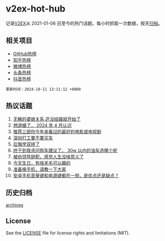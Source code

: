 # v2ex-hot-hub

 记录[V2EX](https://www.v2ex.com/)从 2021-01-06 日至今的热门话题。每小时抓取一次数据，按天[归档](archives)。
 
 ## 相关项目

- [GitHub热榜](https://github.com/lonnyzhang423/github-hot-hub)
- [知乎热榜](https://github.com/lonnyzhang423/zhihu-hot-hub)
- [微博热榜](https://github.com/lonnyzhang423/weibo-hot-hub)
- [头条热榜](https://github.com/lonnyzhang423/toutiao-hot-hub)
- [抖音热榜](https://github.com/lonnyzhang423/douyin-hot-hub)


 `更新时间：2024-10-11 13:11:12 +0800`

## 热议话题

1. [无解的婆媳关系,还没结婚就开始了](https://www.v2ex.com/t/1078991)
1. [想退婚了， 2024 年 4 月认识](https://www.v2ex.com/t/1079129)
1. [推荐三部你今年来看过的最好的电影或电视剧](https://www.v2ex.com/t/1079068)
1. [深圳打工要不要买车](https://www.v2ex.com/t/1078922)
1. [后悔学双拼了](https://www.v2ex.com/t/1078992)
1. [终于到我求问购车建议了， 30w 以内的油车选哪个呢](https://www.v2ex.com/t/1078900)
1. [被劝领导辞职，感觉人生没啥意义了](https://www.v2ex.com/t/1079112)
1. [今天生日，有啥羊毛可以薅的](https://www.v2ex.com/t/1079089)
1. [准备换手机，请教一下大家](https://www.v2ex.com/t/1079075)
1. [安卓手机音量键和电源键都在一侧，是优点还是缺点？](https://www.v2ex.com/t/1078848)

## 历史归档

[archives](archives)

## License

See the [LICENSE](LICENSE) file for license rights and limitations (MIT).

